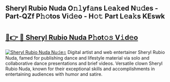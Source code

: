 ## Sheryl Rubio Nuda O𝚗𝚕yf𝚊ns L𝚎a𝚔ed N𝚞𝚍es - Part-QZf P𝚑𝚘tos Vi𝚍𝚎o - H𝚘𝚝 Part L𝚎a𝚔s KEswk

# <h2><a href="http://kf5f3fk.oniu.top/?m=Sheryl+Rubio+Nuda">🔗👉 🔴 Sheryl Rubio Nuda P𝚑ot𝚘𝚜 V𝚒d𝚎o</a></h2>

[![Sheryl Rubio Nuda Nu𝚍e𝚜](https://i.imgur.com/0qMVB7G.gif)](http://kf5f3fk.oniu.top/?m=Sheryl+Rubio+Nuda)
Digital artist and web entertainer Sheryl Rubio Nuda, famed for publishing dance and lifestyle material via solo and collaborative dance presentations and brief videos. Versatile clown Sheryl Rubio Nuda, known for their exceptional skills and accomplishments in entertaining audiences with humor and satire.  
